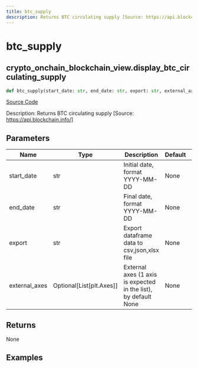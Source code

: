 ```yaml
---
title: btc_supply
description: Returns BTC circulating supply [Source: https://api.blockchain.info/]
---
```

# btc_supply

## crypto_onchain_blockchain_view.display_btc_circulating_supply

```python
def btc_supply(start_date: str, end_date: str, export: str, external_axes: Union[List[matplotlib.axes._axes.Axes], NoneType]) -> None:
```
[Source Code](https://github.com/OpenBB-finance/OpenBBTerminal/tree/main/openbb_terminal/cryptocurrency/onchain/blockchain_view.py#L27)

Description: Returns BTC circulating supply [Source: https://api.blockchain.info/]

## Parameters

| Name | Type | Description | Default | Optional |
| ---- | ---- | ----------- | ------- | -------- |
| start_date | str | Initial date, format YYYY-MM-DD | None | False |
| end_date | str | Final date, format YYYY-MM-DD | None | False |
| export | str | Export dataframe data to csv,json,xlsx file | None | False |
| external_axes | Optional[List[plt.Axes]] | External axes (1 axis is expected in the list), by default None | None | True |

## Returns

None

## Examples

